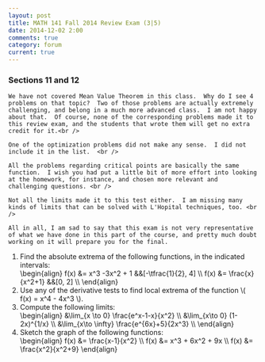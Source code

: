 ```yaml
---
layout: post
title: MATH 141 Fall 2014 Review Exam (3|5)
date: 2014-12-02 2:00
comments: true
category: forum
current: true
---
```


<div class="well">
	<h3>Sections 11 and 12</h3>

	We have not covered Mean Value Theorem in this class.  Why do I see 4 problems on that topic?  Two of those problems are actually extremely challenging, and belong in a much more advanced class.  I am not happy about that.  Of course, none of the corresponding problems made it to this review exam, and the students that wrote them will get no extra credit for it.<br />

	One of the optimization problems did not make any sense.  I did not include it in the list.  <br />

	All the problems regarding critical points are basically the same function.  I wish you had put a little bit of more effort into looking at the homework, for instance, and chosen more relevant and challenging questions. <br />

	Not all the limits made it to this test either.  I am missing many kinds of limits that can be solved with L'Hopital techniques, too. <br />

	All in all, I am sad to say that this exam is not very representative of what we have done in this part of the course, and pretty much doubt working on it will prepare you for the final.  
</div>

1. Find the absolute extrema of the following functions, in the indicated intervals:
	<div>
		\begin{align}
		f(x) &= x^3 -3x^2 + 1 &&[-\tfrac{1}{2}, 4] \\
		f(x) &= \frac{x}{x^2+1} &&[0, 2] \\
		\end{align}
	</div>
2. Use any of the derivative tests to find local extrema of the function <span>\\( f(x) = x^4 - 4x^3 \\)</span>.
3. Compute the following limits:
	<div>
		\begin{align}
		&\lim_{x \to 0} \frac{e^x-1-x}{x^2}	 \\
		&\lim_{x\to 0} (1-2x)^{1/x} \\
		&\lim_{x\to \infty} \frac{e^{6x}+5}{2x^3} \\
		\end{align}
	</div>
4. Sketch the graph of the following functions:
	<div>
		\begin{align}
		f(x) &= \frac{x-1}{x^2} \\
		f(x) &= x^3 + 6x^2 + 9x \\	
		f(x) &= \frac{x^2}{x^2+9}
		\end{align}
	</div>


